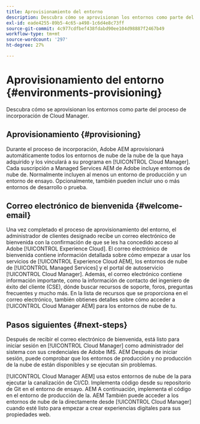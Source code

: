 ```yaml
---
title: Aprovisionamiento del entorno
description: Descubra cómo se aprovisionan los entornos como parte del proceso de incorporación de Cloud Manager.
exl-id: eade4255-89b5-4c65-a498-1c6d4e8c73ff
source-git-commit: 4c977cdfbef438fdabd90ee104d98887f2467b49
workflow-type: tm+mt
source-wordcount: '297'
ht-degree: 27%

---
```



# Aprovisionamiento del entorno {#environments-provisioning}

Descubra cómo se aprovisionan los entornos como parte del proceso de incorporación de Cloud Manager.

## Aprovisionamiento {#provisioning}

Durante el proceso de incorporación, Adobe AEM aprovisionará automáticamente todos los entornos de nube de la nube de la que haya adquirido y los vinculará a su programa en [!UICONTROL Cloud Manager]. Cada suscripción a Managed Services AEM de Adobe incluye entornos de nube de. Normalmente incluyen al menos un entorno de producción y un entorno de ensayo. Opcionalmente, también pueden incluir uno o más entornos de desarrollo o prueba.

## Correo electrónico de bienvenida {#welcome-email}

Una vez completado el proceso de aprovisionamiento del entorno, el administrador de clientes designado recibe un correo electrónico de bienvenida con la confirmación de que se les ha concedido acceso al Adobe [!UICONTROL Experience Cloud]. El correo electrónico de bienvenida contiene información detallada sobre cómo empezar a usar los servicios de [!UICONTROL Experience Cloud AEM], los entornos de nube de [!UICONTROL Managed Services] y el portal de autoservicio [!UICONTROL Cloud Manager]. Además, el correo electrónico contiene información importante, como la información de contacto del ingeniero de éxito del cliente (CSE), dónde buscar recursos de soporte, foros, preguntas frecuentes y mucho más. En la lista de recursos que se proporciona en el correo electrónico, también obtienes detalles sobre cómo acceder a [!UICONTROL Cloud Manager AEM] para los entornos de nube de tu.

## Pasos siguientes {#next-steps}

Después de recibir el correo electrónico de bienvenida, está listo para iniciar sesión en [!UICONTROL Cloud Manager] como administrador del sistema con sus credenciales de Adobe IMS. AEM Después de iniciar sesión, puede comprobar que los entornos de producción y no producción de la nube de están disponibles y se ejecutan sin problemas.

[!UICONTROL Cloud Manager AEM] usa estos entornos de nube de la para ejecutar la canalización de CI/CD. Implementa código desde su repositorio de Git en el entorno de ensayo. AEM A continuación, implementa el código en el entorno de producción de la. AEM También puede acceder a los entornos de nube de la directamente desde [!UICONTROL Cloud Manager] cuando esté listo para empezar a crear experiencias digitales para sus propiedades web.
